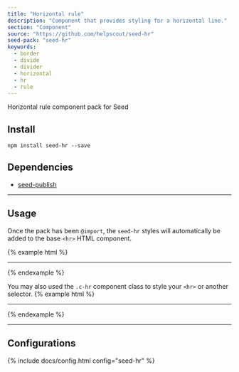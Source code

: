 ```yaml
---
title: "Horizontal rule"
description: "Component that provides styling for a horizontal line."
section: "Component"
source: "https://github.com/helpscout/seed-hr"
seed-pack: "seed-hr"
keywords:
  - border
  - divide
  - divider
  - horizontal
  - hr
  - rule
---
```


Horizontal rule component pack for Seed


## Install

```
npm install seed-hr --save
```


## Dependencies

* [seed-publish](/seed/packs/seed-publish)



---


## Usage

Once the pack has been `@import`, the `seed-hr` styles will automatically be added to the base `<hr>` HTML component.

{% example html %}
<hr>
{% endexample %}

You may also used the `.c-hr` component class to style your `<hr>` or another selector.
{% example html %}
<hr class="c-hr">
<div class="c-hr"></div>
{% endexample %}



---



## Configurations

{% include docs/config.html config="seed-hr" %}
